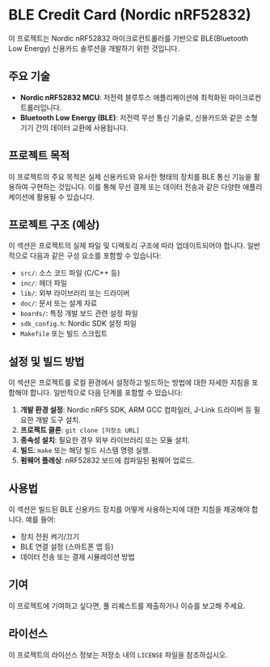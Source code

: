# BLE Credit Card (Nordic nRF52832)

이 프로젝트는 Nordic nRF52832 마이크로컨트롤러를 기반으로 BLE(Bluetooth Low Energy) 신용카드 솔루션을 개발하기 위한 것입니다.

## 주요 기술

*   **Nordic nRF52832 MCU**: 저전력 블루투스 애플리케이션에 최적화된 마이크로컨트롤러입니다.
*   **Bluetooth Low Energy (BLE)**: 저전력 무선 통신 기술로, 신용카드와 같은 소형 기기 간의 데이터 교환에 사용됩니다.

## 프로젝트 목적

이 프로젝트의 주요 목적은 실제 신용카드와 유사한 형태의 장치를 BLE 통신 기능을 활용하여 구현하는 것입니다. 이를 통해 무선 결제 또는 데이터 전송과 같은 다양한 애플리케이션에 활용될 수 있습니다.

## 프로젝트 구조 (예상)

이 섹션은 프로젝트의 실제 파일 및 디렉토리 구조에 따라 업데이트되어야 합니다. 일반적으로 다음과 같은 구성 요소를 포함할 수 있습니다:

*   `src/`: 소스 코드 파일 (C/C++ 등)
*   `inc/`: 헤더 파일
*   `lib/`: 외부 라이브러리 또는 드라이버
*   `doc/`: 문서 또는 설계 자료
*   `boards/`: 특정 개발 보드 관련 설정 파일
*   `sdk_config.h`: Nordic SDK 설정 파일
*   `Makefile` 또는 빌드 스크립트

## 설정 및 빌드 방법

이 섹션은 프로젝트를 로컬 환경에서 설정하고 빌드하는 방법에 대한 자세한 지침을 포함해야 합니다. 일반적으로 다음 단계를 포함할 수 있습니다:

1.  **개발 환경 설정**: Nordic nRF5 SDK, ARM GCC 컴파일러, J-Link 드라이버 등 필요한 개발 도구 설치.
2.  **프로젝트 클론**: `git clone [저장소 URL]`
3.  **종속성 설치**: 필요한 경우 외부 라이브러리 또는 모듈 설치.
4.  **빌드**: `make` 또는 해당 빌드 시스템 명령 실행.
5.  **펌웨어 플래싱**: nRF52832 보드에 컴파일된 펌웨어 업로드.

## 사용법

이 섹션은 빌드된 BLE 신용카드 장치를 어떻게 사용하는지에 대한 지침을 제공해야 합니다. 예를 들어:

*   장치 전원 켜기/끄기
*   BLE 연결 설정 (스마트폰 앱 등)
*   데이터 전송 또는 결제 시뮬레이션 방법

## 기여

이 프로젝트에 기여하고 싶다면, 풀 리퀘스트를 제출하거나 이슈를 보고해 주세요.

## 라이선스

이 프로젝트의 라이선스 정보는 저장소 내의 `LICENSE` 파일을 참조하십시오.
